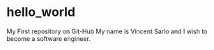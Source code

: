 # hello_world
My First repository on Git-Hub
My name is Vincent Sarlo and I wish to become a software engineer.
